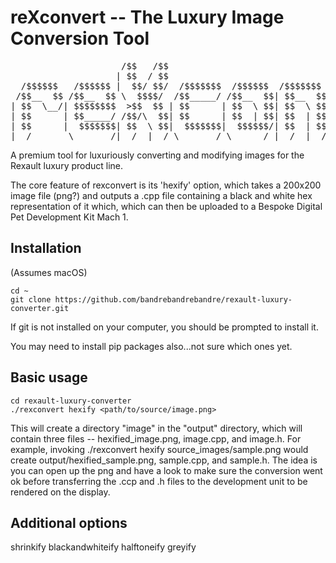 # reXconvert -- The Luxury Image Conversion Tool
<pre>
                     /$$   /$$                                                               /$$    
                    | $$  / $$                                                              | $$    
  /$$$$$$   /$$$$$$ |  $$/ $$/  /$$$$$$$  /$$$$$$  /$$$$$$$  /$$    /$$ /$$$$$$   /$$$$$$  /$$$$$$  
 /$$__  $$ /$$__  $$ \  $$$$/  /$$_____/ /$$__  $$| $$__  $$|  $$  /$$//$$__  $$ /$$__  $$|_  $$_/  
| $$  \__/| $$$$$$$$  >$$  $$ | $$      | $$  \ $$| $$  \ $$ \  $$/$$/| $$$$$$$$| $$  \__/  | $$    
| $$      | $$_____/ /$$/\  $$| $$      | $$  | $$| $$  | $$  \  $$$/ | $$_____/| $$        | $$ /$$
| $$      |  $$$$$$$| $$  \ $$|  $$$$$$$|  $$$$$$/| $$  | $$   \  $/  |  $$$$$$$| $$        |  $$$$/
|__/       \_______/|__/  |__/ \_______/ \______/ |__/  |__/    \_/    \_______/|__/         \___/  
</pre>



A premium tool for luxuriously converting and modifying images for the Rexault luxury product line.

The core feature of rexconvert is its 'hexify' option, which takes a 200x200 image file (png?) and outputs a .cpp
file containing a black and white hex representation of it which, which can then be uploaded to a Bespoke Digital Pet
Development Kit Mach 1.

## Installation

(Assumes macOS)

    cd ~
    git clone https://github.com/bandrebandrebandre/rexault-luxury-converter.git
  
If git is not installed on your computer, you should be prompted to install it.

You may need to install pip packages also...not sure which ones yet.

## Basic usage

    cd rexault-luxury-converter
    ./rexconvert hexify <path/to/source/image.png> 
   
   
This will create a directory "image" in the "output" directory, which will contain three files -- hexified_image.png, 
image.cpp, and image.h. For example, invoking ./rexconvert hexify source_images/sample.png would create output/hexified_sample.png, sample.cpp, and sample.h. The idea is you can open up the png and have a look to make sure the conversion went ok before transferring the .ccp and .h files to the development unit to be rendered on the display.

## Additional options

shrinkify
blackandwhiteify
halftoneify
greyify
